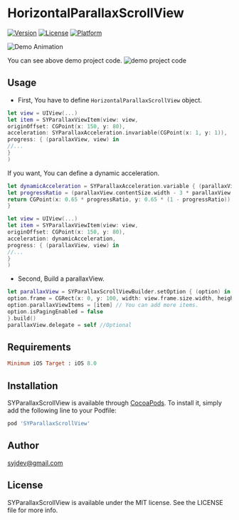 # HorizontalParallaxScrollView

[![Version](https://img.shields.io/cocoapods/v/HorizontalParallaxScrollView.svg?style=flat)](http://cocoapods.org/pods/HorizontalParallaxScrollView)
[![License](https://img.shields.io/cocoapods/l/HorizontalParallaxScrollView.svg?style=flat)](http://cocoapods.org/pods/HorizontalParallaxScrollView)
[![Platform](https://img.shields.io/cocoapods/p/HorizontalParallaxScrollView.svg?style=flat)](http://cocoapods.org/pods/HorizontalParallaxScrollView)

![Demo Animation](https://imgur.com/kOxmsHr.gif "Demo")

You can see above demo project code.
![demo project code](https://github.com/syjdev/HorizontalParallaxScrollView/tree/master/Example)


## Usage

- First, You have to define `HorizontalParallaxScrollView` object.

```swift
let view = UIView(...)
let item = SYParallaxViewItem(view: view,
originOffset: CGPoint(x: 150, y: 80),
acceleration: SYParallaxAcceleration.invariable(CGPoint(x: 1, y: 1)),
progress: { (parallaxView, view) in
//...
}
)
```

If you want, You can define a dynamic acceleration.

```swift
let dynamicAcceleration = SYParallaxAcceleration.variable { (parallaxView, view) -> CGPoint in
let progressRatio = (parallaxView.contentSize.width - 3 * parallaxView.contentOffset.x) / parallaxView.contentSize.width
return CGPoint(x: 0.65 * progressRatio, y: 0.65 * (1 - progressRatio))
}

let view = UIView(...)
let item = SYParallaxViewItem(view: view,
originOffset: CGPoint(x: 150, y: 80),
acceleration: dynamicAcceleration,
progress: { (parallaxView, view) in
//...
}
)
```

- Second, Build a parallaxView.

```swift
let parallaxView = SYParallaxScrollViewBuilder.setOption { (option) in
option.frame = CGRect(x: 0, y: 100, width: view.frame.size.width, height: view.frame.size.height - 100)
option.parallaxViewItems = [item] // You can add more items.
option.isPagingEnabled = false
}.build()
parallaxView.delegate = self //Optional
```

## Requirements

```ruby
Minimum iOS Target : iOS 8.0
```

## Installation

SYParallaxScrollView is available through [CocoaPods](http://cocoapods.org). To install
it, simply add the following line to your Podfile:

```ruby
pod 'SYParallaxScrollView'
```

## Author

syjdev@gmail.com

## License

SYParallaxScrollView is available under the MIT license. See the LICENSE file for more info.
